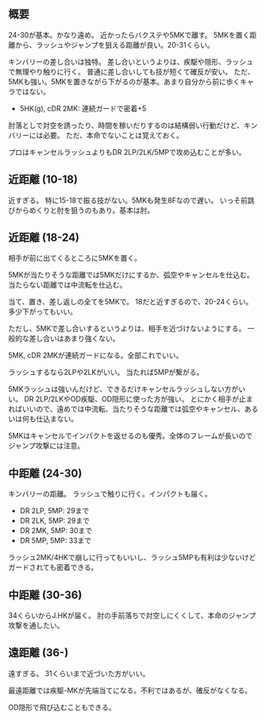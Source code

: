 ## 概要

24-30が基本。かなり遠め。
近かったらバクステや5MKで離す。
5MKを置く距離から、ラッシュやジャンプを狙える距離が良い。20-31くらい。

キンバリーの差し合いは独特。
差し合いというよりは、疾駆や隠形、ラッシュで無理やり触りに行く。
普通に差し合いしても技が短くて確反が安い。
ただ、5MKも強い。5MKを置きながら下がるのが基本。あまり自分から前に歩くキャラではない。

- 5HK(g), cDR 2MK: 連続ガードで密着+5

肘落としで対空を誘ったり、時間を稼いだりするのは結構弱い行動だけど、キンバリーには必要。
ただ、本命でないことは覚えておく。

プロはキャンセルラッシュよりもDR 2LP/2LK/5MPで攻め込むことが多い。

## 近距離 (10-18)

近すぎる。
特に15-18で振る技がない。5MKも発生8Fなので遅い。
いっそ前跳びからめくりと肘を狙うのもあり。基本は肘。

## 近距離 (18-24)

相手が前に出てくるところに5MKを置く。

5MKが当たりそうな距離では5MKだけにするか、弧空やキャンセルを仕込む。
当たらない距離では中流転を仕込む。

当て、置き、差し返しの全てを5MKで。
18だと近すぎるので、20-24くらい。
多少下がってもいい。

ただし、5MKで差し合いするというよりは、相手を近づけないようにする。
一般的な差し合いはあまり強くない。

5MK, cDR 2MKが連続ガードになる。全部これでいい。

ラッシュするなら2LPや2LKがいい。
当たれば5MPが繋がる。

5MKラッシュは強いんだけど、できるだけキャンセルラッシュしない方がいい。
DR 2LP/2LKやOD疾駆、OD隠形に使った方が強い。
とにかく相手が止まればいいので、遠めでは中流転、当たりそうな距離では弧空やキャンセル、あるいは何も仕込まない。

5MKはキャンセルでインパクトを返せるのも優秀。全体のフレームが長いのでジャンプ攻撃には注意。

## 中距離 (24-30)

キンバリーの距離。
ラッシュで触りに行く。インパクトも届く。

- DR 2LP, 5MP: 29まで
- DR 2LK, 5MP: 29まで
- DR 2MK, 5MP: 30まで
- DR 5MP, 5MP: 33まで

ラッシュ2MK/4HKで崩しに行ってもいいし、ラッシュ5MPも有利は少ないけどガードされても密着できる。

## 中距離 (30-36)

34くらいからJ.HKが届く。
肘の手前落ちで対空しにくくして、本命のジャンプ攻撃を通したい。

## 遠距離 (36-)

遠すぎる。
31くらいまで近づいた方がいい。

最遠距離では疾駆-MKが先端当てになる。不利ではあるが、確反がなくなる。

OD隠形で飛び込むこともできる。
